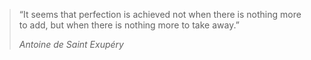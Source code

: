 > “It seems that perfection is achieved not when there is nothing more to add, but when there is nothing more to take away.”
> 
> *Antoine de Saint Exupéry*
